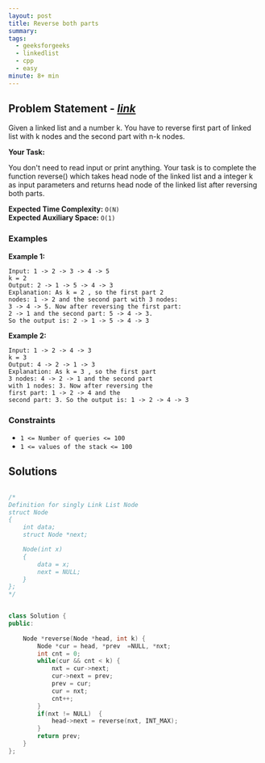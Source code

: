 ```yaml
---
layout: post
title: Reverse both parts
summary:
tags:
  - geeksforgeeks
  - linkedlist
  - cpp
  - easy
minute: 8+ min
---
```


## Problem Statement - [_link_](https://practice.geeksforgeeks.org/problems/bae68b4d6a2a77fb6bd459cf7447240919ebfbf5/1)

Given a linked list and a number k. You have to reverse first part of linked list with k nodes and the second part with n-k nodes.

**Your Task:**

You don't need to read input or print anything. Your task is to complete the function reverse() which takes head node of the linked list and a integer k as input parameters and returns head node of the linked list after reversing both parts. 


**Expected Time Complexity:** `O(N)`  
**Expected Auxiliary Space:** `O(1)`   


### Examples

**Example 1:**

```
Input: 1 -> 2 -> 3 -> 4 -> 5
k = 2
Output: 2 -> 1 -> 5 -> 4 -> 3
Explanation: As k = 2 , so the first part 2
nodes: 1 -> 2 and the second part with 3 nodes:
3 -> 4 -> 5. Now after reversing the first part: 
2 -> 1 and the second part: 5 -> 4 -> 3.
So the output is: 2 -> 1 -> 5 -> 4 -> 3
```

**Example 2:**

```
Input: 1 -> 2 -> 4 -> 3
k = 3
Output: 4 -> 2 -> 1 -> 3
Explanation: As k = 3 , so the first part 
3 nodes: 4 -> 2 -> 1 and the second part
with 1 nodes: 3. Now after reversing the 
first part: 1 -> 2 -> 4 and the 
second part: 3. So the output is: 1 -> 2 -> 4 -> 3
```


### Constraints

- `1 <= Number of queries <= 100`
- `1 <= values of the stack <= 100`

## Solutions

```cpp

/*
Definition for singly Link List Node
struct Node
{
    int data;
    struct Node *next;

    Node(int x)
    {
        data = x;
        next = NULL;
    }
};
*/


class Solution {
public:
   
    Node *reverse(Node *head, int k) {
        Node *cur = head, *prev  =NULL, *nxt;
        int cnt = 0;
        while(cur && cnt < k) {
            nxt = cur->next;
            cur->next = prev;
            prev = cur;
            cur = nxt;
            cnt++;
        }
        if(nxt != NULL)  {
            head->next = reverse(nxt, INT_MAX);
        }
        return prev;
    }
};

```
